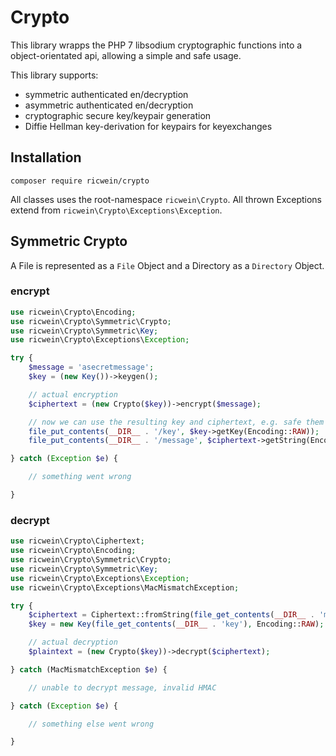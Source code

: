 # Crypto

This library wrapps the PHP 7 libsodium cryptographic functions into a object-orientated api, allowing a simple and safe usage.

This library supports:
 - symmetric authenticated en/decryption
 - asymmetric authenticated en/decryption
 - cryptographic secure key/keypair generation
 - Diffie Hellman key-derivation for keypairs for keyexchanges

## Installation

```shell
composer require ricwein/crypto
```

All classes uses the root-namespace `ricwein\Crypto`. All thrown Exceptions extend from `ricwein\Crypto\Exceptions\Exception`.

## Symmetric Crypto

A File is represented as a `File` Object and a Directory as a `Directory` Object.

### encrypt

```php
use ricwein\Crypto\Encoding;
use ricwein\Crypto\Symmetric\Crypto;
use ricwein\Crypto\Symmetric\Key;
use ricwein\Crypto\Exceptions\Exception;

try {
    $message = 'asecretmessage';
    $key = (new Key())->keygen();

    // actual encryption
    $ciphertext = (new Crypto($key))->encrypt($message);

    // now we can use the resulting key and ciphertext, e.g. safe them to the filesystem
    file_put_contents(__DIR__ . '/key', $key->getKey(Encoding::RAW));
    file_put_contents(__DIR__ . '/message', $ciphertext->getString(Encoding::HEX));

} catch (Exception $e) {

    // something went wrong

}
```

### decrypt

```php
use ricwein\Crypto\Ciphertext;
use ricwein\Crypto\Encoding;
use ricwein\Crypto\Symmetric\Crypto;
use ricwein\Crypto\Symmetric\Key;
use ricwein\Crypto\Exceptions\Exception;
use ricwein\Crypto\Exceptions\MacMismatchException;

try {
    $ciphertext = Ciphertext::fromString(file_get_contents(__DIR__ . 'message'), Encoding::HEX);
    $key = new Key(file_get_contents(__DIR__ . 'key'), Encoding::RAW);

    // actual decryption
    $plaintext = (new Crypto($key))->decrypt($ciphertext);

} catch (MacMismatchException $e) {

    // unable to decrypt message, invalid HMAC

} catch (Exception $e) {

    // something else went wrong

}
```
